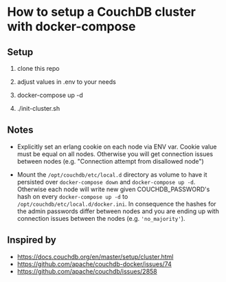 # How to setup a CouchDB cluster with docker-compose

## Setup
1. clone this repo

2. adjust values in .env to your needs

3. docker-compose up -d

4. ./init-cluster.sh


## Notes

- Explicitly set an erlang cookie on each node via ENV var. Cookie value must be equal on all nodes. 
Otherwise you will get connection issues between nodes (e.g. "Connection attempt from disallowed node")

- Mount the `/opt/couchdb/etc/local.d` directory as volume to have it persisted over `docker-compose down` and `docker-compose up -d`. 
Otherwise each node will write new given COUCHDB_PASSWORD's hash on every `docker-compose up -d` to `/opt/couchdb/etc/local.d/docker.ini`.
In consequence the hashes for the admin passwords differ between nodes and you are ending up with connection issues between the nodes (e.g. `'no_majority'`).


## Inspired by 
- https://docs.couchdb.org/en/master/setup/cluster.html
- https://github.com/apache/couchdb-docker/issues/74
- https://github.com/apache/couchdb/issues/2858

